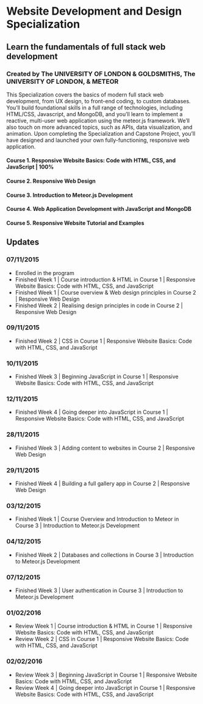 #  Website Development and Design Specialization
## Learn the fundamentals of full stack web development
### Created by The UNIVERSITY OF LONDON & GOLDSMITHS, The UNIVERSITY OF LONDON, & METEOR

This Specialization covers the basics of modern full stack web development, from UX design, to front-end coding, to custom databases. You’ll build foundational skills in a full range of technologies, including HTML/CSS, Javascript, and MongoDB, and you’ll learn to implement a reactive, multi-user web application using the meteor.js framework. We’ll also touch on more advanced topics, such as APIs, data visualization, and animation. Upon completing the Specialization and Capstone Project, you’ll have designed and launched your own fully-functioning, responsive web application.

#### Course 1. Responsive Website Basics: Code with HTML, CSS, and JavaScript | 100%
#### Course 2. Responsive Web Design
#### Course 3. Introduction to Meteor.js Development
#### Course 4. Web Application Development with JavaScript and MongoDB
#### Course 5. Responsive Website Tutorial and Examples

## Updates
### 07/11/2015
- Enrolled in the program
- Finished Week 1 | Course introduction & HTML in Course 1 | Responsive Website Basics: Code with HTML, CSS, and JavaScript
- Finished Week 1 | Course overview & Web design principles in Course 2 | Responsive Web Design
- Finished Week 2 | Realising design principles in code in Course 2 | Responsive Web Design

### 09/11/2015
- Finished Week 2 | CSS in Course 1 | Responsive Website Basics: Code with HTML, CSS, and JavaScript

### 10/11/2015
- Finished Week 3 | Beginning JavaScript in Course 1 | Responsive Website Basics: Code with HTML, CSS, and JavaScript

### 12/11/2015
- Finished Week 4 | Going deeper into JavaScript in Course 1 | Responsive Website Basics: Code with HTML, CSS, and JavaScript

### 28/11/2015
- Finished Week 3 | Adding content to websites in Course 2 | Responsive Web Design

### 29/11/2015
- Finished Week 4 | Building a full gallery app in Course 2 | Responsive Web Design

### 03/12/2015
- Finished Week 1 | Course Overview and Introduction to Meteor in Course 3 | Introduction to Meteor.js Development

### 04/12/2015
- Finished Week 2 | Databases and collections in Course 3 | Introduction to Meteor.js Development

### 07/12/2015
- Finished Week 3 | User authentication in Course 3 | Introduction to Meteor.js Development

### 01/02/2016
- Review Week 1 | Course introduction & HTML in Course 1 | Responsive Website Basics: Code with HTML, CSS, and JavaScript
- Review Week 2 | CSS in Course 1 | Responsive Website Basics: Code with HTML, CSS, and JavaScript

### 02/02/2016
- Review Week 3 | Beginning JavaScript in Course 1 | Responsive Website Basics: Code with HTML, CSS, and JavaScript
- Review Week 4 | Going deeper into JavaScript in Course 1 | Responsive Website Basics: Code with HTML, CSS, and JavaScript
